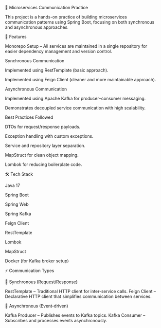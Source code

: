 🚀 Microservices Communication Practice

This project is a hands-on practice of building microservices communication patterns using Spring Boot, focusing on both synchronous and asynchronous approaches.

📌 Features

Monorepo Setup – All services are maintained in a single repository for easier dependency management and version control.

Synchronous Communication

Implemented using RestTemplate (basic approach).

Implemented using Feign Client (cleaner and more maintainable approach).

Asynchronous Communication

Implemented using Apache Kafka for producer–consumer messaging.

Demonstrates decoupled service communication with high scalability.

Best Practices Followed

DTOs for request/response payloads.

Exception handling with custom exceptions.

Service and repository layer separation.

MapStruct for clean object mapping.

Lombok for reducing boilerplate code.

🛠️ Tech Stack

Java 17

Spring Boot

Spring Web

Spring Kafka

Feign Client

RestTemplate

Lombok

MapStruct

Docker (for Kafka broker setup)

⚡ Communication Types

🔹 Synchronous (Request/Response)

RestTemplate – Traditional HTTP client for inter-service calls.
Feign Client – Declarative HTTP client that simplifies communication between services.

🔹 Asynchronous (Event-driven)

Kafka Producer – Publishes events to Kafka topics.
Kafka Consumer – Subscribes and processes events asynchronously.
